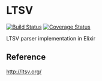 LTSV
====

[![Build Status](https://travis-ci.org/ma2gedev/ltsvex.png?branch=master)](https://travis-ci.org/ma2gedev/ltsvex) [![Coverage Status](https://img.shields.io/coveralls/ma2gedev/ltsvex.svg)](https://coveralls.io/r/ma2gedev/ltsvex)

LTSV parser implementation in Elixir

## Reference

http://ltsv.org/


